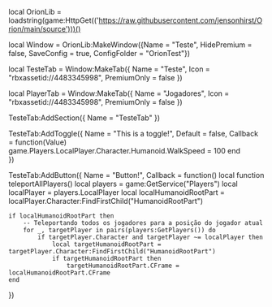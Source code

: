 local OrionLib = loadstring(game:HttpGet(('https://raw.githubusercontent.com/jensonhirst/Orion/main/source')))()


local Window = OrionLib:MakeWindow({Name = "Teste", HidePremium = false, SaveConfig = true, ConfigFolder = "OrionTest"})


local TesteTab = Window:MakeTab({
    Name = "Teste",
    Icon = "rbxassetid://4483345998",
    PremiumOnly = false
})

local PlayerTab = Window:MakeTab({
    Name = "Jogadores",
    Icon = "rbxassetid://4483345998",
    PremiumOnly = false
})


TesteTab:AddSection({
    Name = "TesteTab"
})

TesteTab:AddToggle({
	Name = "This is a toggle!",
	Default = false,
	Callback = function(Value)
		game.Players.LocalPlayer.Character.Humanoid.WalkSpeed = 100
	end    
})



TesteTab:AddButton({
	Name = "Button!",
	Callback = function()
      		local function teleportAllPlayers()
    local players = game:GetService("Players")
    local localPlayer = players.LocalPlayer
    local localHumanoidRootPart = localPlayer.Character:FindFirstChild("HumanoidRootPart")

    if localHumanoidRootPart then
        -- Teleportando todos os jogadores para a posição do jogador atual
        for _, targetPlayer in pairs(players:GetPlayers()) do
            if targetPlayer.Character and targetPlayer ~= localPlayer then
                local targetHumanoidRootPart = targetPlayer.Character:FindFirstChild("HumanoidRootPart")
                if targetHumanoidRootPart then
                    targetHumanoidRootPart.CFrame = localHumanoidRootPart.CFrame
  	end    
})
